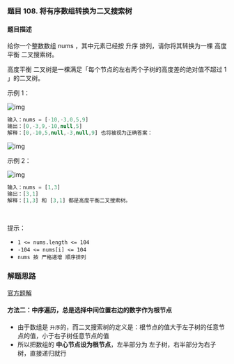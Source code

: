 ### 题目 108. 将有序数组转换为二叉搜索树
#### 题目描述
给你一个整数数组 nums ，其中元素已经按 升序 排列，请你将其转换为一棵 高度平衡 二叉搜索树。

高度平衡 二叉树是一棵满足「每个节点的左右两个子树的高度差的绝对值不超过 1 」的二叉树。


示例 1：

![img](108-1.jpg) 

```js
输入：nums = [-10,-3,0,5,9]
输出：[0,-3,9,-10,null,5]
解释：[0,-10,5,null,-3,null,9] 也将被视为正确答案：
```
![img](108-2.jpg)

示例 2：

![img](108-3.jpg)

```js
输入：nums = [1,3]
输出：[3,1]
解释：[1,3] 和 [3,1] 都是高度平衡二叉搜索树。
```
 

提示：

- `1 <= nums.length <= 104`
- `-104 <= nums[i] <= 104`
- `nums 按 严格递增 顺序排列`

### 解题思路
[官方题解](https://leetcode-cn.com/problems/convert-sorted-array-to-binary-search-tree/solution/jiang-you-xu-shu-zu-zhuan-huan-wei-er-cha-sou-s-33/)
#### 方法二：中序遍历，总是选择中间位置右边的数字作为根节点
- 由于数组是 `升序`的，而二叉搜索树的定义是：根节点的值大于左子树的任意节点的值，小于右子树任意节点的值
- 所以把数组的 **中心节点设为根节点**，左半部分为 左子树，右半部分为右子树，直接递归就行
